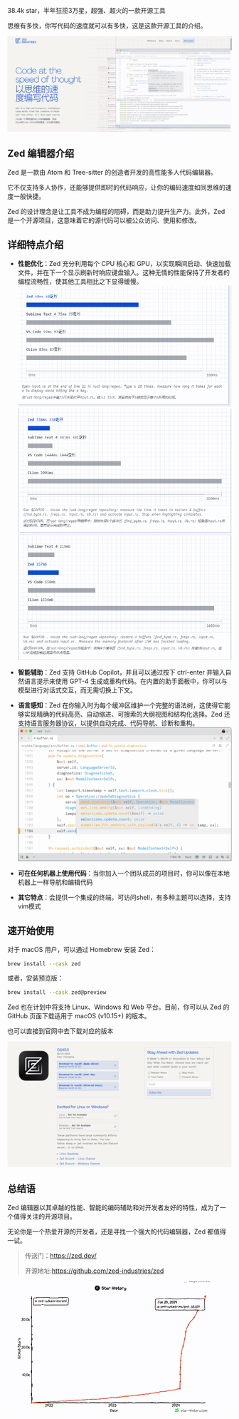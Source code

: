 38.4k star，半年狂揽3万星，超强、超火的一款开源工具

思维有多快，你写代码的速度就可以有多快，这是这款开源工具的介绍。

![zed](image-2.png)

## Zed 编辑器介绍

Zed 是一款由 Atom 和 Tree-sitter 的创造者开发的高性能多人代码编辑器。

它不仅支持多人协作，还能够提供即时的代码响应，让你的编码速度如同思维的速度一般快捷。

Zed 的设计理念是让工具不成为编程的阻碍，而是助力提升生产力。此外，Zed 是一个开源项目，这意味着它的源代码可以被公众访问、使用和修改。

## 详细特点介绍 

- **性能优化**：Zed 充分利用每个 CPU 核心和 GPU，以实现瞬间启动、快速加载文件，并在下一个显示刷新时响应键盘输入。这种无情的性能保持了开发者的编程流畅性，使其他工具相比之下显得缓慢。
![插入](image-3.png)
![启动时间](image-4.png)
![内存占用对比](image-5.png)
- **智能辅助**：Zed 支持 GitHub Copilot，并且可以通过按下 ctrl-enter 并输入自然语言提示来使用 GPT-4 生成或重构代码。在内置的助手面板中，你可以与模型进行对话式交互，而无需切换上下文。

- **语言感知**：Zed 在你输入时为每个缓冲区维护一个完整的语法树，这使得它能够实现精确的代码高亮、自动缩进、可搜索的大纲视图和结构化选择。Zed 还支持语言服务器协议，以提供自动完成、代码导航、诊断和重构。
![语言感知](image-6.png)

- **可在任何机器上使用代码**：当你加入一个团队成员的项目时，你可以像在本地机器上一样导航和编辑代码

- **其它特点**：会提供一个集成的终端，可访问shell，有多种主题可以选择，支持vim模式
  
## 速开始使用

对于 macOS 用户，可以通过 Homebrew 安装 Zed：

```bash
brew install --cask zed
```

或者，安装预览版：

```bash
brew install --cask zed@preview
```

Zed 也在计划中将支持 Linux、Windows 和 Web 平台。目前，你可以从 Zed 的 GitHub 页面下载适用于 macOS (v10.15+) 的版本。

也可以直接到官网中去下载对应的版本

![alt text](image-1.png)


## 总结语

Zed 编辑器以其卓越的性能、智能的编码辅助和对开发者友好的特性，成为了一个值得关注的开源项目。

无论你是一个热爱开源的开发者，还是寻找一个强大的代码编辑器，Zed 都值得一试。



>传送门：https://zed.dev/
>
>开源地址:https://github.com/zed-industries/zed


![github_star](image.png)